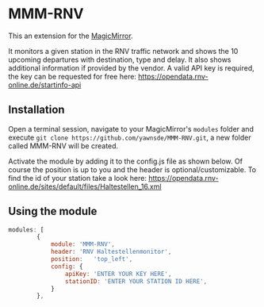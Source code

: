 # MMM-RNV

This an extension for the [MagicMirror](https://github.com/MichMich/MagicMirror).

It monitors a given station in the RNV traffic network and shows the 10 upcoming departures with destination, type and delay. It also shows additional information if provided by the vendor. A valid API key is required, the key can be requested for free here: https://opendata.rnv-online.de/startinfo-api

## Installation
Open a terminal session, navigate to your MagicMirror's `modules` folder and execute `git clone https://github.com/yawnsde/MMM-RNV.git`, a new folder called MMM-RNV will be created.

Activate the module by adding it to the config.js file as shown below. Of course the position is up to you and the header is optional/customizable.
To find the id of your station take a look here: https://opendata.rnv-online.de/sites/default/files/Haltestellen_16.xml

## Using the module
````javascript
modules: [
		{
			module:	'MMM-RNV',
			header: 'RNV Haltestellenmonitor',
			position:	'top_left',
			config: {
				apiKey: 'ENTER YOUR KEY HERE',
				stationID: 'ENTER YOUR STATION ID HERE',
			}
		},
````
